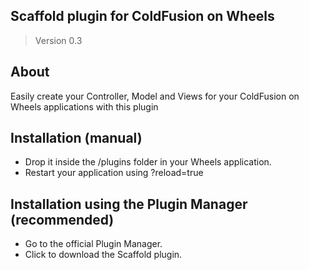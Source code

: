 ## Scaffold plugin for ColdFusion on Wheels

> Version 0.3

## About

Easily create your Controller, Model and Views for your ColdFusion on Wheels applications with this plugin

## Installation (manual)

* Drop it inside the /plugins folder in your Wheels application. 
* Restart your application using ?reload=true

## Installation using the Plugin Manager (recommended)

* Go to the official Plugin Manager.
* Click to download the Scaffold plugin.